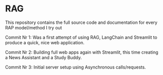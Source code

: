 # RAG
This repository contains the full source code and documentation for every RAP model/method I try out

Commit Nr 1: Was a first attempt of using RAG, LangChain and Streamlit to produce a quick, nice web application.

Commit Nr 2: Building full web apps again with Streamlit, this time creating a News Assistant and a Study Buddy.

Commit Nr 3: Initial server setup using Asynchronous calls/requests.